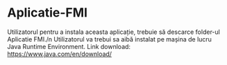 # Aplicatie-FMI
Utilizatorul pentru a instala aceasta aplicație, trebuie să descarce folder-ul Aplicatie FMI./n
Utilizatorul va trebui sa aibă instalat pe mașina de lucru Java Runtime Environment.
Link download: https://www.java.com/en/download/
